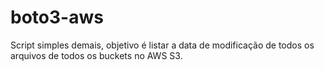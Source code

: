 # boto3-aws
Script simples demais, objetivo é listar a data de modificação de todos os arquivos de todos os buckets no AWS S3. 
